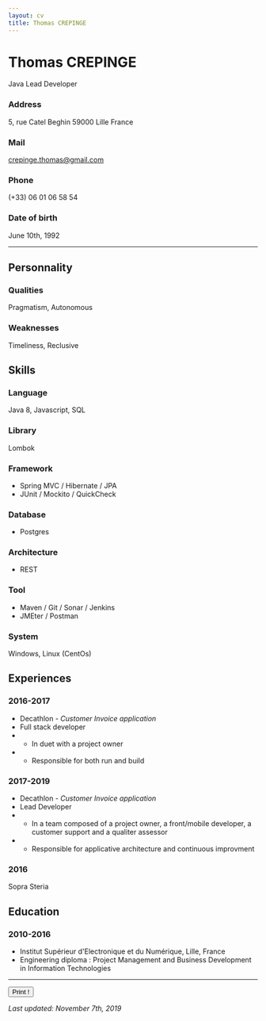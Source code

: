 ```yaml
---
layout: cv
title: Thomas CREPINGE
---
```

# Thomas CREPINGE
Java Lead Developer


### Address

5, rue Catel Beghin
59000 Lille
France

### Mail

crepinge.thomas@gmail.com

### Phone

(+33) 06 01 06 58 54

### Date of birth

June 10th, 1992

---

## Personnality

### Qualities
Pragmatism, Autonomous

### Weaknesses
Timeliness, Reclusive

## Skills

### Language
Java 8, Javascript, SQL

### Library
Lombok

### Framework
* Spring MVC / Hibernate / JPA
* JUnit / Mockito / QuickCheck

### Database
* Postgres

### Architecture
* REST

### Tool
* Maven / Git / Sonar / Jenkins
* JMEter / Postman

### System
Windows, Linux (CentOs)

## Experiences

### 2016-2017
* Decathlon - _Customer Invoice application_
* Full stack developer
*  - In duet with a project owner
*  - Responsible for both run and build

### 2017-2019
* Decathlon - _Customer Invoice application_
* Lead Developer
*  - In a team composed of a project owner, a front/mobile developer, a customer support and a qualiter assessor
*  - Responsible for applicative architecture and continuous improvment

### 2016
Sopra Steria

## Education

### 2010-2016
* Institut Supérieur d'Electronique et du Numérique, Lille, France
* Engineering diploma : Project Management and Business Development in Information Technologies

---

<button id="bt-print" onclick="window.print();">Print !</button>

_Last updated: November 7th, 2019_




